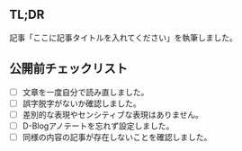 ## TL;DR
記事「ここに記事タイトルを入れてください」を執筆しました。

## 公開前チェックリスト
- [ ] 文章を一度自分で読み直しました。
- [ ] 誤字脱字がないか確認しました。
- [ ] 差別的な表現やセンシティブな表現はありません。
- [ ] D-Blogアノテートを忘れず設定しました。
- [ ] 同様の内容の記事が存在しないことを確認しました。
